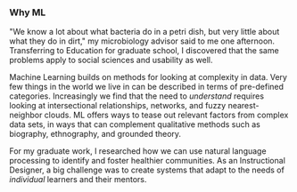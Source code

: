 ### Why ML

"We know a lot about what bacteria do in a petri dish, but very little about what they do in dirt,"
my microbiology advisor said to me one afternoon. Transferring to Education for graduate school, I discovered that the same problems apply to social sciences and usability as well.

Machine Learning builds on methods for looking at complexity in data. Very few things in the world we live in can be described in terms of pre-defined categories. Increasingly we find that the need to _understand_ requires looking at intersectional relationships, networks, and fuzzy nearest-neighbor clouds. ML offers ways to tease out relevant factors from complex data sets, in ways that can complement qualitative methods such as biography, ethnography, and grounded theory.

For my graduate work, I researched how we can use natural language processing to identify and foster healthier communities. As an Instructional Designer, a big challenge was to create systems that adapt to the needs of _individual_ learners and their mentors.
